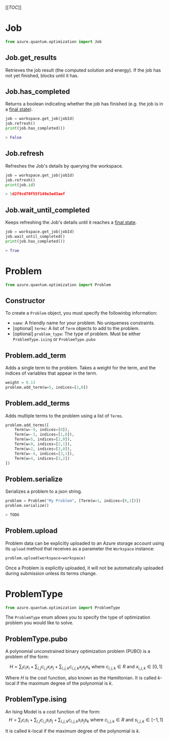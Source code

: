 [[_TOC_]]

# Job
```py
from azure.quantum.optimization import Job
```

## Job.get_results
Retrieves the job result (the computed solution and energy). If the job has not yet finished, blocks until it has.

## Job.has_completed
Returns a boolean indicating whether the job has finished (e.g. the job is in a [final state](/Azure-Quantum-Overview#Job-Lifecycle)).

```py
job = workspace.get_job(jobId)
job.refresh()
print(job.has_completed())

> False
```

## Job.refresh
Refreshes the Job's details by querying the workspace.

```py
job = workspace.get_job(jobId)
job.refresh()
print(job.id)

> 5d2f9cd70f55f149e3ed3aef
```

## Job.wait_until_completed
Keeps refreshing the Job's details until it reaches a [final state](/Azure-Quantum-Overview#Job-Lifecycle).
```py
job = workspace.get_job(jobId)
job.wait_until_completed()
print(job.has_completed())

> True
```

# Problem
```py
from azure.quantum.optimization import Problem
```

## Constructor
To create a `Problem` object, you must specify the followinbg information:
- `name`: A friendly name for your problem. No uniqueness constraints.
- [optional] `terms`: A list of `Term` objects to add to the problem.
- [optional] `problem_type`: The type of problem. Must be either `ProblemType.ising` or `ProblemType.pubo`

## Problem.add_term
Adds a single term to the problem. Takes a weight for the term, and the indices of variables that appear in the term.
```py
weight = 0.13
problem.add_term(w=5, indices=[2,0])
```

## Problem.add_terms
Adds multiple terms to the problem using a list of `Terms`.
```py
problem.add_terms([
    Term(w=-9, indices=[0]),
    Term(w=-3, indices=[1,0]),
    Term(w=5, indices=[2,0]),
    Term(w=9, indices=[2,1]),
    Term(w=2, indices=[3,0]),
    Term(w=-4, indices=[3,1]),
    Term(w=4, indices=[3,2])
])
```
## Problem.serialize
Serializes a problem to a json string.

```py
problem = Problem("My Problem", [Term(w=1, indices=[0,1])])
problem.serialize()

> TODO
```

## Problem.upload 
Problem data can be explicitly uploaded to an Azure storage account using its `upload` method that receives as a parameter the `Workspace` instance:
```py
problem.upload(workspace=workspace)
```

Once a Problem is explicitly uploaded, it will not be automatically uploaded during submission unless its terms change.

# ProblemType
```py
from azure.quantum.optimization import ProblemType
```

The `ProblemType` enum allows you to specify the type of optimization problem you would like to solve.

## ProblemType.pubo
A polynomial unconstrained binary optimization problem (PUBO) is a problem of the form:

$$
H = \sum_{i} c_{i} x_{i} + \sum_{i,j} c_{i,j} x_{i} x_{j} + \sum_{i,j,k} c_{i,j,k} x_{i} x_{j} x_{k} \text{ where } c_{i,j,k} \in R \text{ and } x_{i,j,k} \in [0, 1]
$$

Where *H* is the cost function, also known as the Hamiltonian. It is called *k*-local if the maximum degree of the polynomial is *k*.

## ProblemType.ising
An Ising Model is a cost function of the form:
$$
H = \sum_{i} c_{i} s_{i} + \sum_{i,j} c_{i,j} s_{i} s_{j} + \sum_{i,j,k} c_{i,j,k} s_{i} s_{j} s_{k} \text{ where } c_{i,j,k} \in R \text{ and } s_{i,j,k} \in [-1, 1]
$$

It is called *k*-local if the maximum degree of the polynomial is *k*.